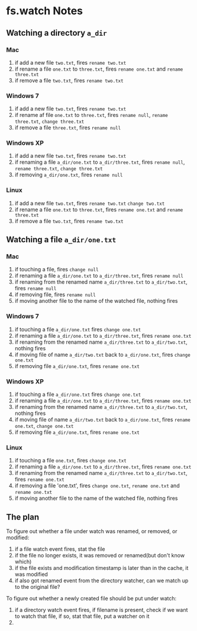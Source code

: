 fs.watch Notes
==============

## Watching a directory `a_dir`

### Mac

1. if add a new file `two.txt`, fires `rename two.txt`
2. if rename a file `one.txt` to `three.txt`, fires `rename one.txt` and `rename three.txt`
3. if remove a file `two.txt`, fires `rename two.txt`

### Windows 7

1. if add a new file `two.txt`, fires `rename two.txt`
2. if rename af file `one.txt` to `three.txt`, fires `rename null`, `rename three.txt`, `change three.txt`
3. if remove a file `three.txt`, fires `rename null`

### Windows XP

1. if add a new file `two.txt`, fires `rename two.txt`
2. if renaming a file `a_dir/one.txt` to `a_dir/three.txt`, fires `rename null`, `rename three.txt`, `change three.txt`
4. if removing `a_dir/one.txt`, fires `rename null`

### Linux

1. if add a new file `two.txt`, fires `rename two.txt` `change two.txt`
2. if rename a file `one.txt` to `three.txt`, fires `rename one.txt` and `rename three.txt`
3. if remove a file `two.txt`, fires `rename two.txt`

## Watching a file `a_dir/one.txt`

### Mac

1. if touching a file, fires `change null`
2. if renaming a file `a_dir/one.txt` to `a_dir/three.txt`, fires `rename null`
3. if renaming from the renamed name `a_dir/three.txt` to `a_dir/two.txt`, fires `rename null`
4. if removing file, fires `rename null`
5. if moving another file to the name of the watched file, nothing fires

### Windows 7

1. if touching a file `a_dir/one.txt` fires `change one.txt`
2. if renaming a file `a_dir/one.txt` to `a_dir/three.txt`, fires `rename one.txt`
3. if renaming from the renamed name `a_dir/three.txt` to `a_dir/two.txt`, nothing fires
4. if moving file of name `a_dir/two.txt` back to `a_dir/one.txt`, fires `change one.txt`
5. if removing file `a_dir/one.txt`, fires `rename one.txt`

### Windows XP

1. if touching a file `a_dir/one.txt` fires `change one.txt`
2. if renaming a file `a_dir/one.txt` to `a_dir/three.txt`, fires `rename one.txt`
3. if renaming from the renamed name `a_dir/three.txt` to `a_dir/two.txt`, nothing fires
4. if moving file of name `a_dir/two.txt` back to `a_dir/one.txt`, fires `rename one.txt`, `change one.txt`
5. if removing file `a_dir/one.txt`, fires `rename one.txt`

### Linux

1. if touching a file `one.txt`, fires `change one.txt`
2. if renaming a file `a_dir/one.txt` to `a_dir/three.txt`, fires `rename one.txt`
3. if renaming from the renamed name `a_dir/three.txt` to `a_dir/two.txt`, fires `rename one.txt`
4. if removing a file 'one.txt', fires `change one.txt`, `rename one.txt` and `rename one.txt`
5. if moving another file to the name of the watched file, nothing fires

## The plan

To figure out whether a file under watch was renamed, or removed, or modified:

1. if a file watch event fires, stat the file
  1. if the file no longer exists, it was removed or renamed(but don't know which)
  2. if the file exists and modification timestamp is later than in the cache, it was modified
  3. if also got renamed event from the directory watcher, can we match up to the original file?

To figure out whether a newly created file should be put under watch:

1. if a directory watch event fires, if filename is present, check if we want to watch that file, if so, stat that file, put a watcher on it
2. 

